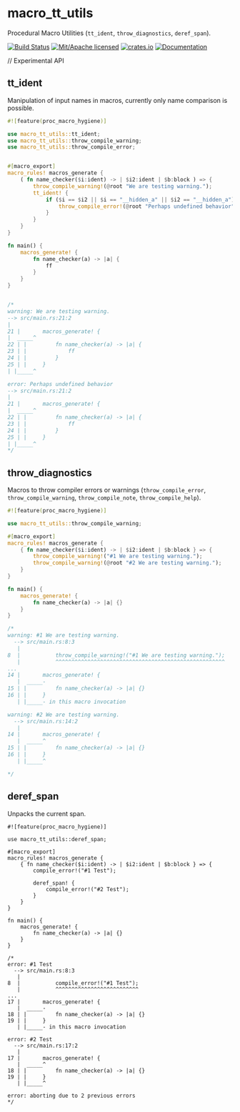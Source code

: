 # macro_tt_utils
Procedural Macro Utilities (```tt_ident```, ```throw_diagnostics```, ```deref_span```).

[![Build Status](https://travis-ci.org/clucompany/Goto.svg?branch=master)](https://travis-ci.org/clucompany/macro_tt_utils)
[![Mit/Apache licensed](https://img.shields.io/badge/license-MIT%2FApache--2.0-blue)](./LICENSE)
[![crates.io](http://meritbadge.herokuapp.com/goto)](https://crates.io/crates/macro_tt_utils)
[![Documentation](https://docs.rs/goto/badge.svg)](https://docs.rs/macro_tt_utils)

// Experimental API

## tt_ident
Manipulation of input names in macros, currently only name comparison is possible.

```rust
#![feature(proc_macro_hygiene)]

use macro_tt_utils::tt_ident;
use macro_tt_utils::throw_compile_warning;
use macro_tt_utils::throw_compile_error;


#[macro_export]
macro_rules! macros_generate {
	( fn name_checker($i:ident) -> | $i2:ident | $b:block ) => {
		throw_compile_warning!(@root "We are testing warning.");
		tt_ident! {
			if ($i == $i2 || $i == "__hidden_a" || $i2 == "__hidden_a") {
				throw_compile_error!(@root "Perhaps undefined behavior");
			}
		}
	}
}

fn main() {
	macros_generate! {
		fn name_checker(a) -> |a| {
			ff
		}
	}
}


/* 
warning: We are testing warning.
--> src/main.rs:21:2
|
21 |       macros_generate! {
|  _____^
22 | |         fn name_checker(a) -> |a| {
23 | |             ff
24 | |         }
25 | |     }
| |_____^

error: Perhaps undefined behavior
--> src/main.rs:21:2
|
21 |       macros_generate! {
|  _____^
22 | |         fn name_checker(a) -> |a| {
23 | |             ff
24 | |         }
25 | |     }
| |_____^
*/
```

## throw_diagnostics 
Macros to throw compiler errors or warnings (```throw_compile_error```, ```throw_compile_warning```, ```throw_compile_note```, ```throw_compile_help```).

```rust
#![feature(proc_macro_hygiene)]

use macro_tt_utils::throw_compile_warning;

#[macro_export]
macro_rules! macros_generate {
	{ fn name_checker($i:ident) -> | $i2:ident | $b:block } => {
		throw_compile_warning!("#1 We are testing warning.");
		throw_compile_warning!(@root "#2 We are testing warning.");
	}
}

fn main() {
	macros_generate! {
		fn name_checker(a) -> |a| {}
	}
}

/*
warning: #1 We are testing warning.
  --> src/main.rs:8:3
   |
8  |           throw_compile_warning!("#1 We are testing warning.");
   |           ^^^^^^^^^^^^^^^^^^^^^^^^^^^^^^^^^^^^^^^^^^^^^^^^^^^^^
...
14 |       macros_generate! {
   |  _____-
15 | |         fn name_checker(a) -> |a| {}
16 | |     }
   | |_____- in this macro invocation

warning: #2 We are testing warning.
  --> src/main.rs:14:2
   |
14 |       macros_generate! {
   |  _____^
15 | |         fn name_checker(a) -> |a| {}
16 | |     }
   | |_____^

*/
```

## deref_span
Unpacks the current span.


```
#![feature(proc_macro_hygiene)]

use macro_tt_utils::deref_span;

#[macro_export]
macro_rules! macros_generate {
	{ fn name_checker($i:ident) -> | $i2:ident | $b:block } => {
		compile_error!("#1 Test");
		
		deref_span! {
			compile_error!("#2 Test");
		}
	}
}

fn main() {
	macros_generate! {
		fn name_checker(a) -> |a| {}
	}
}

/*
error: #1 Test
  --> src/main.rs:8:3
   |
8  |           compile_error!("#1 Test");
   |           ^^^^^^^^^^^^^^^^^^^^^^^^^^
...
17 |       macros_generate! {
   |  _____-
18 | |         fn name_checker(a) -> |a| {}
19 | |     }
   | |_____- in this macro invocation

error: #2 Test
  --> src/main.rs:17:2
   |
17 |       macros_generate! {
   |  _____^
18 | |         fn name_checker(a) -> |a| {}
19 | |     }
   | |_____^

error: aborting due to 2 previous errors
*/
```


